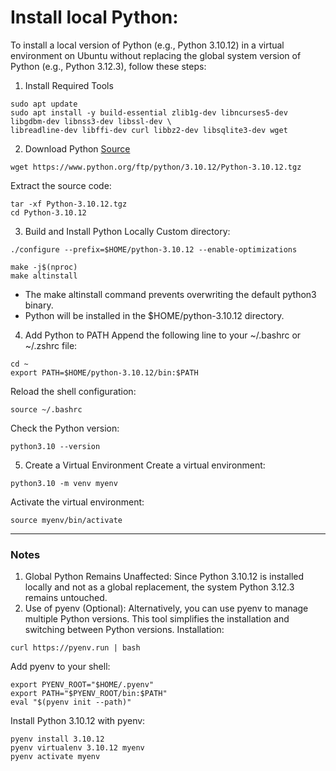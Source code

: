 # Install local Python:
To install a local version of Python (e.g., Python 3.10.12) in a virtual environment on Ubuntu without replacing the global system version of Python (e.g., Python 3.12.3), follow these steps:

1. Install Required Tools
```
sudo apt update
sudo apt install -y build-essential zlib1g-dev libncurses5-dev libgdbm-dev libnss3-dev libssl-dev \
libreadline-dev libffi-dev curl libbz2-dev libsqlite3-dev wget
```
2. Download Python [Source](https://www.python.org/ftp/python/)
```
wget https://www.python.org/ftp/python/3.10.12/Python-3.10.12.tgz
```

Extract the source code:
```
tar -xf Python-3.10.12.tgz
cd Python-3.10.12
```
3. Build and Install Python Locally
Custom directory:
```
./configure --prefix=$HOME/python-3.10.12 --enable-optimizations
```
```
make -j$(nproc)
make altinstall
```
- The make altinstall command prevents overwriting the default python3 binary.
- Python will be installed in the $HOME/python-3.10.12 directory.
4. Add Python to PATH
Append the following line to your ~/.bashrc or ~/.zshrc file:
```
cd ~
export PATH=$HOME/python-3.10.12/bin:$PATH
```
Reload the shell configuration:
```
source ~/.bashrc
```
Check the Python version:
```
python3.10 --version
```

5. Create a Virtual Environment
Create a virtual environment:

```
python3.10 -m venv myenv
```

Activate the virtual environment:

```
source myenv/bin/activate
```
---
### Notes
1. Global Python Remains Unaffected:
Since Python 3.10.12 is installed locally and not as a global replacement, the system Python 3.12.3 remains untouched.
2. Use of pyenv (Optional):
Alternatively, you can use pyenv to manage multiple Python versions. This tool simplifies the installation and switching between Python versions.
Installation:

```
curl https://pyenv.run | bash
```

Add pyenv to your shell:

```
export PYENV_ROOT="$HOME/.pyenv"
export PATH="$PYENV_ROOT/bin:$PATH"
eval "$(pyenv init --path)"
```

Install Python 3.10.12 with pyenv:

```
pyenv install 3.10.12
pyenv virtualenv 3.10.12 myenv
pyenv activate myenv
```
